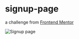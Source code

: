 # signup-page

a challenge from [Frontend Mentor](https://www.frontendmentor.io)

![Signup page](/src/images/screenshot.png?raw=true)
